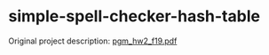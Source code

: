 # simple-spell-checker-hash-table

Original project description: [pgm_hw2_f19.pdf](https://github.com/paulmeli/simple-spell-checker-hash-table/files/8758643/pgm_hw2_f19.pdf)
